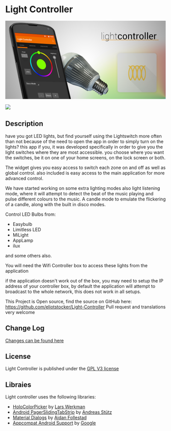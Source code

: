 Light Controller
================

![Promo Image](promo.png)

[<img src="https://developer.android.com/images/brand/en_app_rgb_wo_60.png">](https://play.google.com/store/apps/details?id=tv.piratemedia.lightcontroler)

Description
-----------
have you got LED lights, but find yourself using the Lightswitch more often than not because of the need to open the app in order to simply turn on the lights? this app if you, it was developed specifically in order to give you the light switches where they are most accessible. you choose where you want the switches, be it on one of your home screens, on the lock screen or both.

The widget gives you easy access to switch each zone on and off as well as global control. also included is easy access to the main application for more advanced control.

We have started working on some extra lighting modes also light listening mode, where it will attempt to detect the beat of the music playing and pulse different colours to the music. A candle mode to emulate the flickering of a candle, along with the built in disco modes.

Control LED Bulbs from:
* Easybulb
* Limitless LED
* MiLight
* AppLamp
* ilux

and some others also.

You will need the Wifi Controller box to access these lights from the application

if the application doesn't work out of the box, you may need to setup the IP address of your controller box, by default the application will attempt to broadcast to the whole network, this does not work in all setups.

This Project is Open source, find the source on GitHub here:
https://github.com/eliotstocker/Light-Controller
Pull request and translations very welcome

Change Log
----------
[Changes can be found here](changelog.md)

License
-------
Light Controller is published under the [GPL V3 license](GPL.md)

Libraies
--------
Light controller uses the following libraries:
* [HoloColorPicker](https://github.com/LarsWerkman/HoloColorPicker) by [Lars Werkman](https://github.com/LarsWerkman)
* [Android PagerSlidingTabStrip](https://github.com/astuetz/PagerSlidingTabStrip) by [Andreas Stütz](https://github.com/astuetz)
* [Material Dialogs](https://github.com/afollestad/material-dialogs) by [Aidan Follestad](https://github.com/afollestad)
* [Appcompat Android Support](https://developer.android.com/tools/support-library/features.html) by [Google](https://developer.android.com/)
